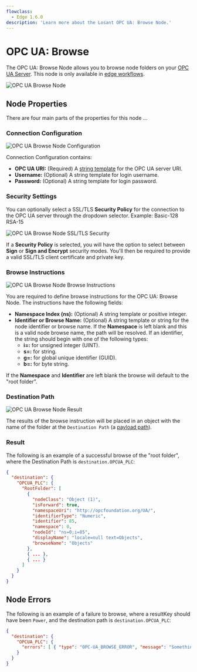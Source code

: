 ```yaml
---
flowclass:
  - Edge 1.6.0
description: 'Learn more about the Losant OPC UA: Browse Node.'
---
```


# OPC UA: Browse

The OPC UA: Browse Node allows you to browse node folders on your [OPC UA Server](https://en.wikipedia.org/wiki/OPC_Unified_Architecture). This node is only available in [edge workflows](/workflows/edge-workflows/).

![OPC UA Browse Node](/images/workflows/data/opcua-browse-node.png "OPC UA Browse Node")

## Node Properties

There are four main parts of the properties for this node ...

### Connection Configuration

![OPC UA Browse Node Configuration](/images/workflows/data/opcua-browse-node-connection.png "OPC UA Browse Node Configuration")

Connection Configuration contains:

* **OPC UA URI:** (Required) A [string template](/workflows/accessing-payload-data/#string-templates) for the OPC UA server URI.
* **Username:** (Optional) A string template for login username.
* **Password:** (Optional) A string template for login password.

### Security Settings

You can optionally select a SSL/TLS **Security Policy** for the connection to the OPC UA server through the dropdown selector. Example: Basic-128 RSA-15

![OPC UA Browse Node SSL/TLS Security](/images/workflows/data/opcua-browse-node-ssl.png "OPC UA Browse Node SSL/TLS Security")

If a **Security Policy** is selected, you will have the option to select between **Sign** or **Sign and Encrypt** security modes. You'll then be required to provide a valid SSL/TLS client certificate and private key.

### Browse Instructions

![OPC UA Browse Node Browse Instructions](/images/workflows/data/opcua-browse-node-instructions.png "OPC UA Browse Node Instructions")

You are required to define browse instructions for the OPC UA: Browse Node. The instructions have the following fields:

* **Namespace Index (ns):** (Optional) A string template or positive integer.
* **Identifier or Browse Name:** (Optional) A string template or string for the node identifier or browse name. If the **Namespace** is left blank and this is a valid node browse name, the path will be resolved. If an identifier, the string should begin with one of the following types:
    * **i=:** for unsigned integer (UINT).
    * **s=:** for string.
    * **g=:** for global unique identifier (GUID).
    * **b=:** for byte string.

If the **Namespace** and **Identifier** are left blank the browse will default to the "root folder".

### Destination Path

![OPC UA Browse Node Result](/images/workflows/data/opcua-browse-node-path.png "OPC UA Browse Node Result")

The results of the browse instruction will be placed in an object with the name of the folder at the `Destination Path` (a [payload path](/workflows/accessing-payload-data/#payload-paths)).

### Result

The following is an example of a successful browse of the "root folder", where the Destination Path is `destination.OPCUA_PLC`:

```json
{
  "destination": {
    "OPCUA_PLC": {
      "RootFolder": [
        {
          "nodeClass": "Object (1)",
          "isForward": true,
          "namespaceUri": "http://opcfoundation.org/UA/",
          "identifierType": "Numeric",
          "identifier": 85,
          "namespace": 0,
          "nodeId": "ns=0;i=85",
          "displayName": "locale=null text=Objects",
          "browseName": "Objects"
        },
        { ... },
        { ... }
      ]
    }
  }
}
```

## Node Errors

The following is an example of a failure to browse, where a resultKey should have been `Power`, and the destination path is `destination.OPCUA_PLC`:

```json
{
  "destination": {
    "OPCUA_PLC": {
      "errors": [ { "type": "OPC-UA_BROWSE_ERROR", "message": "Something useful to help you fix the issue." } ]
    }
  }
}
```
